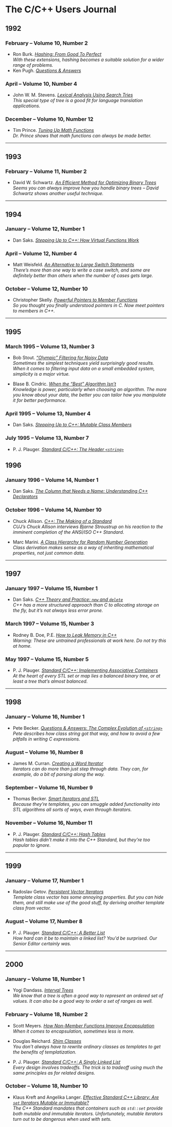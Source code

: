 # The C/C++ Users Journal

## 1992

### February – Volume 10, Number 2

* Ron Burk. [*Hashing: From Good To Perfect*](10.02/burk/burk.md)\
*With these extensions, hashing becomes a suitable solution for a wider range of problems.*
* Ken Pugh. [*Questions & Answers*](10.02/pugh/pugh.md)

### April – Volume 10, Number 4

* John W. M. Stevens. [*Lexical Analysis Using Search Tries*](10.04/jstevens/jstevens.md)\
*This special type of tree is a good fit for language translation applications.*

### December – Volume 10, Number 12

* Tim Prince. [*Tuning Up Math Functions*](10.12/prince/prince.md)\
*Dr. Prince shows that math functions can always be made better.*

---

## 1993

### February – Volume 11, Number 2

* David W. Schwartz. [*An Efficient Method for Optimizing Binary Trees*](11.02/schwartz/schwartz.md)\
*Seems you can always improve how you handle binary trees – David Schwartz shows another useful technique.*

---

## 1994

### January – Volume 12, Number 1

* Dan Saks. [*Stepping Up to C++: How Virtual Functions Work*](12.01/saks/saks.md)

### April – Volume 12, Number 4

* Matt Weisfeld. [*An Alternative to Large Switch Statements*](12.04/weisfeld/weisfeld.md)\
*There’s more than one way to write a case switch, and some are definitely better than others when the number of cases gets large.*

### October – Volume 12, Number 10

* Christopher Skelly. [*Powerful Pointers to Member Functions*](12.10/skelly/skelly.md)\
*So you thought you finally understood pointers in C. Now meet pointers to members in C++.*

---

## 1995

### March 1995 – Volume 13, Number 3

* Bob Stout. [*“Olympic” Filtering for Noisy Data*](13.03/stout/stout.md)\
*Sometimes the simplest techniques yield surprisingly good results. When it comes to filtering input data on a small embedded system, simplicity is a major virtue.*

* Blase B. Cindric. [*When the “Best” Algorithm Isn’t*](13.03/cindric/cindric.md)\
*Knowledge is power, particularly when choosing an algorithm. The more you know about your data, the better you can tailor how you manipulate it for better performance.*

### April 1995 – Volume 13, Number 4

* Dan Saks. [*Stepping Up to C++: Mutable Class Members*](13.04/saks/saks.md)

### July 1995 – Volume 13, Number 7

* P. J. Plauger. [*Standard C/C++: The Header `<string>`*](13.07/plauger/plauger.md)

## 1996

### January 1996 – Volume 14, Number 1

* Dan Saks. [*The Column that Needs a Name: Understanding C++ Declarators*](14.01/saks/saks.md)

### October 1996 – Volume 14, Number 10

* Chuck Allison. [*C++: The Making of a Standard*](14.10/allison/allison.md)\
*CUJ’s Chuck Allison interviews Bjarne Stroustrup on his reaction to the imminent completion of the ANSI/ISO C++ Standard.*

* Marc Marini. [*A Class Hierarchy for Random Number Generation*](14.10/marini/marini.md)\
*Class derivation makes sense as a way of inheriting mathematical properties, not just common data.*

---

## 1997

### January 1997 – Volume 15, Number 1

* Dan Saks. [*C++ Theory and Practice: `new` and `delete`*](15.01/saks/saks.md)\
*C++ has a more structured approach than C to allocating storage on the fly, but it’s not always less error prone.*

### March 1997 – Volume 15, Number 3

* Rodney B. Doe, P.E. [*How to Leak Memory in C++*](15.03/doe/doe.md)\
*Warning: These are untrained professionals at work here. Do not try this at home.*

### May 1997 – Volume 15, Number 5

* P. J. Plauger. [*Standard C/C++: Implementing Associative Containers*](15.05/plauger/plauger.md)\
*At the heart of every STL set or map lies a balanced binary tree, or at least a tree that’s almost balanced.*

---

## 1998

### January – Volume 16, Number 1

* Pete Becker. [*Questions & Answers: The Complex Evolution of `<string>`*](16.01/becker/becker.md)\
*Pete describes how class string got that way, and how to avoid a few pitfalls in writing C expressions.*

### August – Volume 16, Number 8

* James M. Curran. [*Creating a Word Iterator*](16.08/curran/curran.md)\
*Iterators can do more than just step through data. They can, for example, do a bit of parsing along the way.*

### September – Volume 16, Number 9

* Thomas Becker. [*Smart Iterators and STL*](16.09/tbecker/tbecker.md)\
*Because they’re templates, you can smuggle added functionality into STL algorithms all sorts of ways, even through iterators.*

### November – Volume 16, Number 11

* P. J. Plauger. [*Standard C/C++: Hash Tables*](16.11/plauger/plauger.md)\
*Hash tables didn't make it into the C++ Standard, but they're too popular to ignore.*

---

## 1999

### January – Volume 17, Number 1

* Radoslav Getov. [*Persistent Vector Iterators*](17.01/getov/getov.md)\
*Template class vector has some annoying properties. But you can hide them, and still make use of the good stuff, by deriving another template class from vector.*

### August – Volume 17, Number 8

* P. J. Plauger. [*Standard C/C++: A Better List*](17.08/plauger/plauger.md)\
*How hard can it be to maintain a linked list? You'd be surprised. Our Senior Editor certainly was.*

---

## 2000

### January – Volume 18, Number 1

* Yogi Dandass. [*Interval Trees*](18.01/dandass/dandass.md)\
*We know that a tree is often a good way to represent an ordered set of values. It can also be a good way to order a set of ranges as well.*

### February – Volume 18, Number 2

* Scott Meyers. [*How Non-Member Functions Improve Encapsulation*](18.02/meyers/meyers.md)\
*When it comes to encapsulation, sometimes less is more.*

* Douglas Reichard. [*Shim Classes*](18.02/reichard/reichard.md)\
*You don’t always have to rewrite ordinary classes as templates to get the benefits of templatization.*

* P. J. Plauger. [*Standard C/C++: A Singly Linked List*](18.02/plauger/plauger.md)\
*Every design involves tradeoffs. The trick is to tradeoff using much the same principles as for related designs.*

### October – Volume 18, Number 10

* Klaus Kreft and Angelika Langer. [*Effective Standard C++ Library: Are `set` Iterators Mutable or Immutable?*](18.10/kreft/kreft.md)\
*The C++ Standard mandates that containers such as `std::set` provide both mutable and immutable iterators. Unfortunately, mutable iterators turn out to be dangerous when used with sets.*
